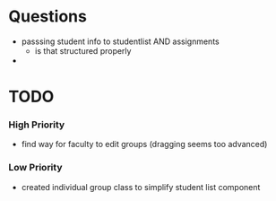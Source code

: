 # Questions
- passsing student info to studentlist AND assignments
    - is that structured properly
- 


# TODO

### High Priority
- find way for faculty to edit groups (dragging seems too advanced)

### Low Priority
- created individual group class to simplify student list component

